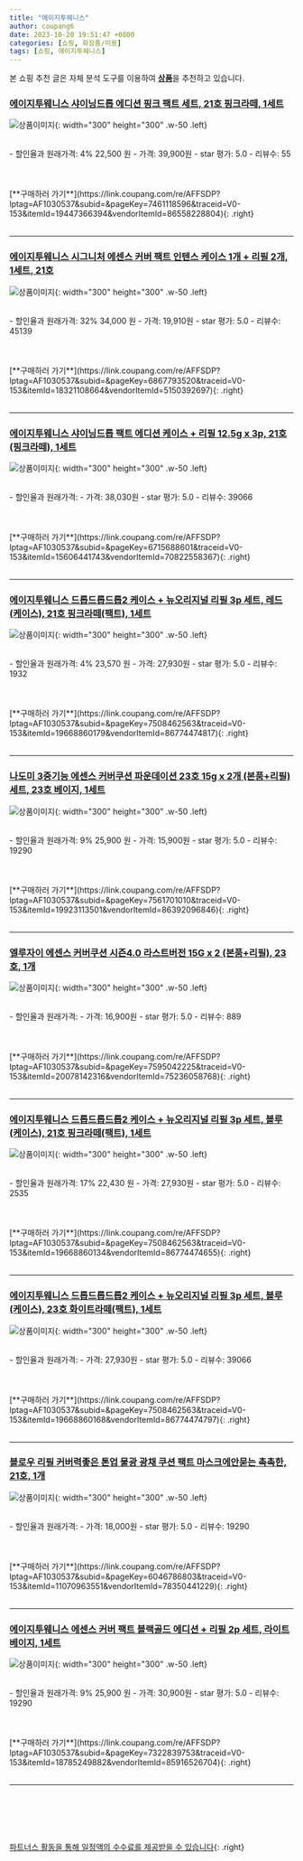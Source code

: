 ```yaml
---
title: "에이지투웨니스"
author: coupang6
date: 2023-10-20 19:51:47 +0800
categories: [쇼핑, 화장품/미용]
tags: [쇼핑, 에이지투웨니스]
---
```


본 쇼핑 추천 글은 자체 분석 도구를 이용하여 [**상품**](https://link.coupang.com/a/bao1ui)을 추천하고 있습니다.

### [에이지투웨니스 샤이닝드롭 에디션 핑크 팩트 세트, 21호 핑크라떼, 1세트](https://link.coupang.com/re/AFFSDP?lptag=AF1030537&subid=&pageKey=7461118596&traceid=V0-153&itemId=19447366394&vendorItemId=86558228804)

![상품이미지](https://thumbnail9.coupangcdn.com/thumbnails/remote/230x230ex/image/retail/images/5646242636537790-167f6bc3-e6d8-489e-842a-c40e1ebe29b7.jpg){: width="300" height="300" .w-50 .left}


<br>
- 할인율과 원래가격: 4%  22,500   원
- 가격: 39,900원
- star 평가: 5.0
- 리뷰수: 55
<br>
<br>
<br>
<br>
[**구매하러 가기**](https://link.coupang.com/re/AFFSDP?lptag=AF1030537&subid=&pageKey=7461118596&traceid=V0-153&itemId=19447366394&vendorItemId=86558228804){: .right}
<br>
<br>

---

### [에이지투웨니스 시그니처 에센스 커버 팩트 인텐스 케이스 1개 + 리필 2개, 1세트, 21호](https://link.coupang.com/re/AFFSDP?lptag=AF1030537&subid=&pageKey=6867793520&traceid=V0-153&itemId=18321108664&vendorItemId=5150392697)

![상품이미지](https://thumbnail6.coupangcdn.com/thumbnails/remote/230x230ex/image/retail/images/4532235838566062-21995976-8d3b-48b8-8487-ae97f32c4dbe.jpg){: width="300" height="300" .w-50 .left}


<br>
- 할인율과 원래가격: 32%  34,000   원
- 가격: 19,910원
- star 평가: 5.0
- 리뷰수: 45139
<br>
<br>
<br>
<br>
[**구매하러 가기**](https://link.coupang.com/re/AFFSDP?lptag=AF1030537&subid=&pageKey=6867793520&traceid=V0-153&itemId=18321108664&vendorItemId=5150392697){: .right}
<br>
<br>

---

### [에이지투웨니스 샤이닝드롭 팩트 에디션 케이스 + 리필 12.5g x 3p, 21호(핑크라떼), 1세트](https://link.coupang.com/re/AFFSDP?lptag=AF1030537&subid=&pageKey=6715688601&traceid=V0-153&itemId=15606441743&vendorItemId=70822558367)

![상품이미지](https://thumbnail10.coupangcdn.com/thumbnails/remote/230x230ex/image/retail/images/1939095153895792-082ad894-6d1e-4dec-a118-1c295db75694.jpg){: width="300" height="300" .w-50 .left}


<br>
- 할인율과 원래가격: 
- 가격: 38,030원
- star 평가: 5.0
- 리뷰수: 39066
<br>
<br>
<br>
<br>
[**구매하러 가기**](https://link.coupang.com/re/AFFSDP?lptag=AF1030537&subid=&pageKey=6715688601&traceid=V0-153&itemId=15606441743&vendorItemId=70822558367){: .right}
<br>
<br>

---

### [에이지투웨니스 드롭드롭드롭2 케이스 + 뉴오리지널 리필 3p 세트, 레드(케이스), 21호 핑크라떼(팩트), 1세트](https://link.coupang.com/re/AFFSDP?lptag=AF1030537&subid=&pageKey=7508462563&traceid=V0-153&itemId=19668860179&vendorItemId=86774474817)

![상품이미지](https://thumbnail7.coupangcdn.com/thumbnails/remote/230x230ex/image/retail/images/2023/08/03/15/5/f37ba6f0-1e16-4598-b955-7d6f18262520.jpg){: width="300" height="300" .w-50 .left}


<br>
- 할인율과 원래가격: 4%  23,570   원
- 가격: 27,930원
- star 평가: 5.0
- 리뷰수: 1932
<br>
<br>
<br>
<br>
[**구매하러 가기**](https://link.coupang.com/re/AFFSDP?lptag=AF1030537&subid=&pageKey=7508462563&traceid=V0-153&itemId=19668860179&vendorItemId=86774474817){: .right}
<br>
<br>

---

### [나도미 3중기능 에센스 커버쿠션 파운데이션 23호 15g x 2개 (본품+리필) 세트, 23호 베이지, 1세트](https://link.coupang.com/re/AFFSDP?lptag=AF1030537&subid=&pageKey=7561701010&traceid=V0-153&itemId=19923113501&vendorItemId=86392096846)

![상품이미지](https://thumbnail6.coupangcdn.com/thumbnails/remote/230x230ex/image/vendor_inventory/df23/5122f2c37543dde28ae7795c5b7cf921430fcd94ca37db27f417870e61f7.jpg){: width="300" height="300" .w-50 .left}


<br>
- 할인율과 원래가격: 9%  25,900   원
- 가격: 15,900원
- star 평가: 5.0
- 리뷰수: 19290
<br>
<br>
<br>
<br>
[**구매하러 가기**](https://link.coupang.com/re/AFFSDP?lptag=AF1030537&subid=&pageKey=7561701010&traceid=V0-153&itemId=19923113501&vendorItemId=86392096846){: .right}
<br>
<br>

---

### [엘루자이 에센스 커버쿠션 시즌4.0 라스트버전 15G x 2 (본품+리필), 23호, 1개](https://link.coupang.com/re/AFFSDP?lptag=AF1030537&subid=&pageKey=7595042225&traceid=V0-153&itemId=20078142316&vendorItemId=75236058768)

![상품이미지](https://thumbnail7.coupangcdn.com/thumbnails/remote/230x230ex/image/vendor_inventory/e610/aa5b25e6f49017aa2e054f2f10087e30ab48796731ea3aadd7498b4f3ffc.jpg){: width="300" height="300" .w-50 .left}


<br>
- 할인율과 원래가격: 
- 가격: 16,900원
- star 평가: 5.0
- 리뷰수: 889
<br>
<br>
<br>
<br>
[**구매하러 가기**](https://link.coupang.com/re/AFFSDP?lptag=AF1030537&subid=&pageKey=7595042225&traceid=V0-153&itemId=20078142316&vendorItemId=75236058768){: .right}
<br>
<br>

---

### [에이지투웨니스 드롭드롭드롭2 케이스 + 뉴오리지널 리필 3p 세트, 블루(케이스), 21호 핑크라떼(팩트), 1세트](https://link.coupang.com/re/AFFSDP?lptag=AF1030537&subid=&pageKey=7508462563&traceid=V0-153&itemId=19668860134&vendorItemId=86774474655)

![상품이미지](https://thumbnail9.coupangcdn.com/thumbnails/remote/230x230ex/image/retail/images/256529137309482-1033290c-a4ac-4fa1-83c3-18f6709dd2cc.png){: width="300" height="300" .w-50 .left}


<br>
- 할인율과 원래가격: 17%  22,430   원
- 가격: 27,930원
- star 평가: 5.0
- 리뷰수: 2535
<br>
<br>
<br>
<br>
[**구매하러 가기**](https://link.coupang.com/re/AFFSDP?lptag=AF1030537&subid=&pageKey=7508462563&traceid=V0-153&itemId=19668860134&vendorItemId=86774474655){: .right}
<br>
<br>

---

### [에이지투웨니스 드롭드롭드롭2 케이스 + 뉴오리지널 리필 3p 세트, 블루(케이스), 23호 화이트라떼(팩트), 1세트](https://link.coupang.com/re/AFFSDP?lptag=AF1030537&subid=&pageKey=7508462563&traceid=V0-153&itemId=19668860168&vendorItemId=86774474797)

![상품이미지](https://thumbnail10.coupangcdn.com/thumbnails/remote/230x230ex/image/retail/images/2023/08/03/15/9/769c1f51-5f9c-4901-8614-b65f95b5e8a7.jpg){: width="300" height="300" .w-50 .left}


<br>
- 할인율과 원래가격: 
- 가격: 27,930원
- star 평가: 5.0
- 리뷰수: 39066
<br>
<br>
<br>
<br>
[**구매하러 가기**](https://link.coupang.com/re/AFFSDP?lptag=AF1030537&subid=&pageKey=7508462563&traceid=V0-153&itemId=19668860168&vendorItemId=86774474797){: .right}
<br>
<br>

---

### [블로우 리필 커버력좋은 톤업 물광 광채 쿠션 팩트 마스크에안묻는 촉촉한, 21호, 1개](https://link.coupang.com/re/AFFSDP?lptag=AF1030537&subid=&pageKey=6046786803&traceid=V0-153&itemId=11070963551&vendorItemId=78350441229)

![상품이미지](https://thumbnail9.coupangcdn.com/thumbnails/remote/230x230ex/image/vendor_inventory/c550/cbfca4905dd29eac4002400f928cff3004ade910f428a50f1862c0cf726e.jpg){: width="300" height="300" .w-50 .left}


<br>
- 할인율과 원래가격: 
- 가격: 18,000원
- star 평가: 5.0
- 리뷰수: 19290
<br>
<br>
<br>
<br>
[**구매하러 가기**](https://link.coupang.com/re/AFFSDP?lptag=AF1030537&subid=&pageKey=6046786803&traceid=V0-153&itemId=11070963551&vendorItemId=78350441229){: .right}
<br>
<br>

---

### [에이지투웨니스 에센스 커버 팩트 블랙골드 에디션 + 리필 2p 세트, 라이트 베이지, 1세트](https://link.coupang.com/re/AFFSDP?lptag=AF1030537&subid=&pageKey=7322839753&traceid=V0-153&itemId=18785249882&vendorItemId=85916526704)

![상품이미지](https://thumbnail8.coupangcdn.com/thumbnails/remote/230x230ex/image/retail/images/2023/05/09/15/2/5dbeeca3-cd0e-40ba-8326-7324e22a70df.jpg){: width="300" height="300" .w-50 .left}


<br>
- 할인율과 원래가격: 9%  25,900   원
- 가격: 30,900원
- star 평가: 5.0
- 리뷰수: 19290
<br>
<br>
<br>
<br>
[**구매하러 가기**](https://link.coupang.com/re/AFFSDP?lptag=AF1030537&subid=&pageKey=7322839753&traceid=V0-153&itemId=18785249882&vendorItemId=85916526704){: .right}
<br>
<br>

---
<br><br><br><br><br> [파트너스 활동을 통해 일정액의 수수료를 제공받을 수 있습니다](https://link.coupang.com/a/bao1ui){: .right}
